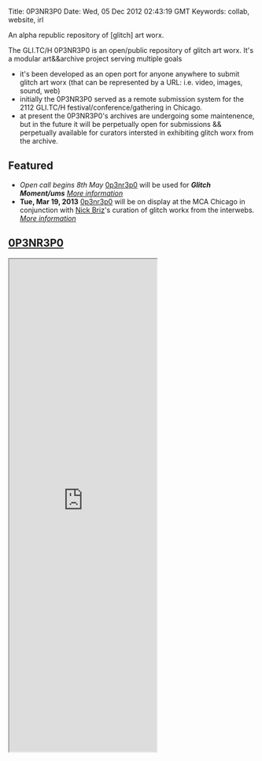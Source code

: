 Title: 0P3NR3P0
Date: Wed, 05 Dec 2012 02:43:19 GMT
Keywords: collab, website, irl

An alpha republic repository of [glitch] art worx.

The GLI.TC/H 0P3NR3P0 is an open/public repository of glitch art worx. It's a modular art&&archive project serving multiple goals

- it's been developed as an open port for anyone anywhere to submit glitch art worx (that can be represented by a URL: i.e. video, images, sound, web) 
- initially the 0P3NR3P0 served as a remote submission system for the 2112 GLI.TC/H festival/conference/gathering in Chicago. 
- at present the 0P3NR3P0's archives are undergoing some maintenence, but in the future it will be perpetually open for submissions && perpetually available for curators intersted in exhibiting glitch worx from the archive. 

## Featured
* <span class="fontawesome-map-marker"></span> _Open call begins 8th May_ [0p3nr3p0](/work/0p3nr3p0) will be used for ***Glitch Moment/ums*** [*More information*](http://www.furtherfield.org/programmes/exhibition/glitch-momentums)
* <span class="fontawesome-map-marker"></span> **Tue, Mar 19, 2013** [0p3nr3p0](/work/0p3nr3p0) will be on display at the MCA Chicago in conjunction with [Nick Briz](http://nickbriz.com)'s curation of glitch workx from the interwebs. [*More information*](http://www2.mcachicago.org/event/glitch-art-ftp-share-fest/)

## <a href="http://0p3nr3p0.net/">0P3NR3P0 <i class="icon-external-link"></i></a>

<iframe src="http://www.0p3nr3p0.net" height="1000"></iframe>